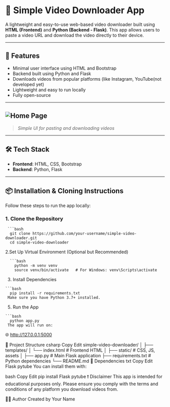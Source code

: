 # 🎥 Simple Video Downloader App

A lightweight and easy-to-use web-based video downloader built using **HTML (Frontend)** and **Python (Backend - Flask)**. This app allows users to paste a video URL and download the video directly to their device.

---

## 🚀 Features

- Minimal user interface using HTML and Bootstrap
- Backend built using Python and Flask
- Downloads videos from popular platforms (like Instagram, YouTube(not developed yet) 
- Lightweight and easy to run locally
- Fully open-source

---

## ![Home Page](screenshots/home.png)
> *Simple UI for pasting and downloading videos*

---

## 🛠️ Tech Stack

- **Frontend**: HTML, CSS, Bootstrap
- **Backend**: Python, Flask

---

## 📦 Installation & Cloning Instructions

Follow these steps to run the app locally:

### 1. Clone the Repository

     ```bash
      git clone https://github.com/your-username/simple-video-downloader.git  
      cd simple-video-downloader

   2.Set Up Virtual Environment (Optional but Recommended)
   
      ```bash
        python -m venv venv 
        source venv/bin/activate   # For Windows: venv\Scripts\activate
  3. Install Dependencies

    ```bash
      pip install -r requirements.txt
     Make sure you have Python 3.7+ installed.

  5. Run the App

    ```bash
      python app.py
     The app will run on:
🌐 http://127.0.0.1:5000

📁 Project Structure
csharp
Copy
Edit
simple-video-downloader/
│
├── templates/
│   └── index.html           # Frontend HTML
│
├── static/                  # CSS, JS, assets
│
├── app.py                   # Main Flask application
├── requirements.txt         # Python dependencies
└── README.md
📌 Dependencies
txt
Copy
Edit
Flask
pytube
You can install them with:

bash
Copy
Edit
pip install Flask pytube
❗ Disclaimer
This app is intended for educational purposes only. Please ensure you comply with the terms and conditions of any platform you download videos from.

🧑‍💻 Author
Created by Your Name

